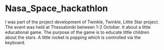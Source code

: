 # Nasa_Space_hackathlon
I was part of the project development of Twinkle, Twinkle, Little Star project. The event was held at Thessaloniki between 1-2 October. 
It about a little educational game. The purpose of the game is to educate little children about the stars. A little rocket is popping which is controlled via the keyboard.
